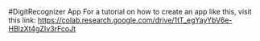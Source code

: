#DigitRecognizer App
For a tutorial on how to create an app like this, visit this link:
https://colab.research.google.com/drive/1tT_egYayYbV6e-HBlzXt4gZIv3rFcoJt